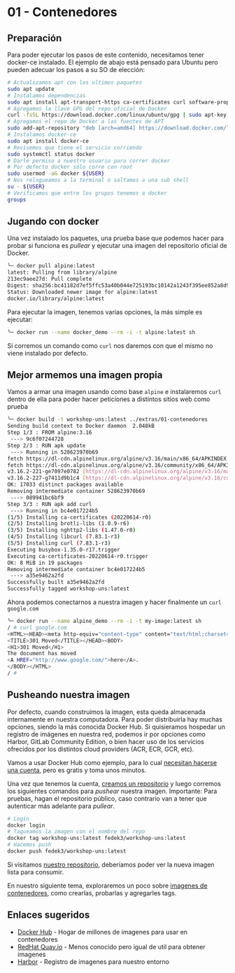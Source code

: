 # 01 - Contenedores

## Preparación

Para poder ejecutar los pasos de este contenido, necesitamos tener docker-ce instalado. El ejemplo de abajo está pensado para Ubuntu pero pueden adecuar los pasos a su SO de elección:

```sh
# Actualizamos apt con los ultimos paquetes
sudo apt update
# Instalamos dependencias
sudo apt install apt-transport-https ca-certificates curl software-properties-common
# Agregamos la llave GPG del repo oficial de Docker
curl -fsSL https://download.docker.com/linux/ubuntu/gpg | sudo apt-key add -
# Agregamos el repo de Docker a las fuentes de APT
sudo add-apt-repository "deb [arch=amd64] https://download.docker.com/linux/ubuntu focal stable"
# Instalamos docker-ce
sudo apt install docker-ce
# Revisemos que tiene el servicio corriendo
sudo systemctl status docker
# Darle permiso a nuestro usuario para correr docker
# Por defecto docker sólo corre con root
sudo usermod -aG docker ${USER}
# Nos relogueamos a la terminal o saltamos a una sub shell
su - ${USER}
# Verificamos que entre los grupos tenemos a docker
groups
```

## Jugando con docker

Una vez instalado los paquetes, una prueba base que podemos hacer para probar si funciona es _pullear_ y ejecutar una imagen del repositorio oficial de Docker.

```bash
╰─ docker pull alpine:latest
latest: Pulling from library/alpine
213ec9aee27d: Pull complete 
Digest: sha256:bc41182d7ef5ffc53a40b044e725193bc10142a1243f395ee852a8d9730fc2ad
Status: Downloaded newer image for alpine:latest
docker.io/library/alpine:latest
```

Para ejecutar la imagen, tenemos varias opciones, la más simple es ejecutar:

```bash
╰─ docker run --name docker_demo --rm -i -t alpine:latest sh 
```

Si corremos un comando como `curl` nos daremos con que el mismo no viene instalado por defecto.

## Mejor armemos una imagen propia

Vamos a armar una imagen usando como base `alpine` e instalaremos `curl` dentro de ella para poder hacer peticiones a distintos sitios web como prueba

```bash
╰─ docker build -t workshop-uns:latest ../extras/01-contenedores
Sending build context to Docker daemon  2.048kB
Step 1/3 : FROM alpine:3.16
 ---> 9c6f07244728
Step 2/3 : RUN apk update
 ---> Running in 528623970b69
fetch https://dl-cdn.alpinelinux.org/alpine/v3.16/main/x86_64/APKINDEX.tar.gz
fetch https://dl-cdn.alpinelinux.org/alpine/v3.16/community/x86_64/APKINDEX.tar.gz
v3.16.2-221-ge7097e0782 [https://dl-cdn.alpinelinux.org/alpine/v3.16/main]
v3.16.2-227-g7411d9b1c4 [https://dl-cdn.alpinelinux.org/alpine/v3.16/community]
OK: 17033 distinct packages available
Removing intermediate container 528623970b69
 ---> 089941bc6bf9
Step 3/3 : RUN apk add curl
 ---> Running in bc4e017224b5
(1/5) Installing ca-certificates (20220614-r0)
(2/5) Installing brotli-libs (1.0.9-r6)
(3/5) Installing nghttp2-libs (1.47.0-r0)
(4/5) Installing libcurl (7.83.1-r3)
(5/5) Installing curl (7.83.1-r3)
Executing busybox-1.35.0-r17.trigger
Executing ca-certificates-20220614-r0.trigger
OK: 8 MiB in 19 packages
Removing intermediate container bc4e017224b5
 ---> a35e9462a2fd
Successfully built a35e9462a2fd
Successfully tagged workshop-uns:latest
```

Ahora podemos conectarnos a nuestra imagen y hacer finalmente un `curl google.com`

```bash
╰─ docker run --name alpine_demo --rm -i -t my-image:latest sh
/ # curl google.com
<HTML><HEAD><meta http-equiv="content-type" content="text/html;charset=utf-8">
<TITLE>301 Moved</TITLE></HEAD><BODY>
<H1>301 Moved</H1>
The document has moved
<A HREF="http://www.google.com/">here</A>.
</BODY></HTML>
/ # 
```

## Pusheando nuestra imagen

Por defecto, cuando construimos la imagen, esta queda almacenada internamente en nuestra computadora. Para poder distribuirla hay muchas opciones, siendo la más conocida Docker Hub. Si quisieramos hospedar un registro de imágenes en nuestra red, podemos ir por opciones como Harbor, GitLab Community Edition, o bien hacer uso de los servicios ofrecidos por los distintos cloud providers (ACR, ECR, GCR, etc).

Vamos a usar Docker Hub como ejemplo, para lo cual [necesitan hacerse una cuenta](https://hub.docker.com/signup), pero es gratis y toma unos minutos.

Una vez que tenemos la cuenta, [creamos un repositorio](https://hub.docker.com/repositories) y luego corremos los siguientes comandos para _pushear_ nuestra imagen. Importante: Para pruebas, hagan el repositorio público, caso contrario van a tener que autenticar más adelante para _pullear_.

```bash
# Login
docker login
# Tagueamos la imagen con el nombre del repo
docker tag workshop-uns:latest fedek3/workshop-uns:latest
# Hacemos push
docker push fedek3/workshop-uns:latest
```

Si visitamos [nuestro repositorio](https://hub.docker.com/repositories), deberíamos poder ver la nueva imagen lista para consumir.

En nuestro siguiente tema, exploraremos un poco sobre [imagenes de contenedores](02-imagenes.md), como crearlas, probarlas y agregarles tags.

## Enlaces sugeridos

- [Docker Hub](https://hub.docker.com/search?q=) - Hogar de millones de imagenes para usar en contenedores
- [RedHat Quay.io](https://quay.io/search) - Menos conocido pero igual de util para obtener imagenes
- [Harbor](https://goharbor.io/) - Registro de imagenes para nuestro entorno
